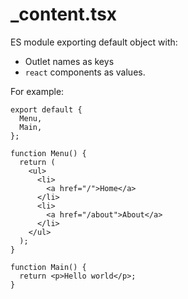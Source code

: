 # \_content.tsx

ES module exporting default object with:

- Outlet names as keys
- `react` components as values.

For example:

```tsx
export default {
  Menu,
  Main,
};

function Menu() {
  return (
    <ul>
      <li>
        <a href="/">Home</a>
      </li>
      <li>
        <a href="/about">About</a>
      </li>
    </ul>
  );
}

function Main() {
  return <p>Hello world</p>;
}
```
